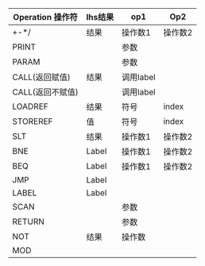 | Operation 操作符 | lhs结果 | op1       | Op2     |
| ---------------- | ------- | --------- | ------- |
| +\-\*\/          | 结果    | 操作数1   | 操作数2 |
| PRINT            |         | 参数      |         |
| PARAM            |         | 参数      |         |
| CALL(返回赋值)   | 结果    | 调用label |         |
| CALL(返回不赋值) |         | 调用label |         |
| LOADREF          | 结果    | 符号      | index   |
| STOREREF         | 值      | 符号      | index   |
| SLT              | 结果     | 操作数1   | 操作数2 |
| BNE              | Label  | 操作数1 | 操作数2    |
| BEQ              | Label    | 操作数1   | 操作数2    |
| JMP              | Label |      |         |
| LABEL            | Label |      |         |
| SCAN             |         | 参数      |         |
| RETURN           |         | 参数      |         |
| NOT              | 结果    | 操作数    |         |
| MOD              |         |           |         |